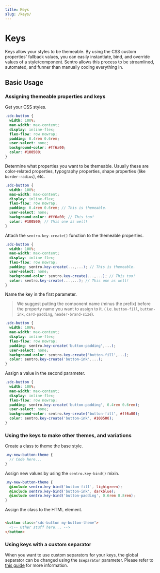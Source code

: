 ```yaml
---
title: Keys
slug: /keys/
---
```


# Keys

Keys allow your styles to be themeable. By using the CSS custom properties' fallback values, you can easily instantiate,
bind, and override values of a style/component. Sentro allows this process to be streamlined, automated, and funner than
manually coding everything in.

## Basic Usage

### Assigning themeable properties and keys

Get your CSS styles.

```scss
.sdc-button {
  width: 100%;
  max-width: max-content;
  display: inline-flex;
  flex-flow: row nowrap;
  padding: 0.4rem 0.6rem;
  user-select: none;
  background-color: #ff6a00;
  color: #100500;
}
```

Determine what properties you want to be themeable. Usually these are color-related properties, typography properties,
shape properties (like `border-radius`), etc.

```scss
.sdc-button {
  width: 100%;
  max-width: max-content;
  display: inline-flex;
  flex-flow: row nowrap;
  padding: 0.4rem 0.6rem; // This is themeable.
  user-select: none;
  background-color: #ff6a00; // This too!
  color: #100500; // This one as well!
}
```

Attach the `sentro.key-create()` function to the themeable properties.

```scss
.sdc-button {
  width: 100%;
  max-width: max-content;
  display: inline-flex;
  flex-flow: row nowrap;
  padding: sentro.key-create(...,...); // This is themeable.
  user-select: none;
  background-color: sentro.key-create(...,...); // This too!
  color: sentro.key-create(...,...); // This one as well!
}
```

Name the key in the first parameter.
> We suggest putting the component name (minus the prefix) before the property name you want to assign to it. (
> i.e. `button-fill`, `button-ink`, `card-padding`, `header-brand-size`).

```scss
.sdc-button {
  width: 100%;
  max-width: max-content;
  display: inline-flex;
  flex-flow: row nowrap;
  padding: sentro.key-create('button-padding',...);
  user-select: none;
  background-color: sentro.key-create('button-fill',...);
  color: sentro.key-create('button-ink',...);
}
```

Assign a value in the second parameter.

```scss
.sdc-button {
  width: 100%;
  max-width: max-content;
  display: inline-flex;
  flex-flow: row nowrap;
  padding: sentro.key-create('button-padding', 0.4rem 0.6rem);
  user-select: none;
  background-color: sentro.key-create('button-fill', #ff6a00);
  color: sentro.key-create('button-ink', #100500);
}
```

### Using the keys to make other themes, and variations

Create a class to theme the base style.

```scss
.my-new-button-theme {
  // Code here...
}
```

Assign new values by using the `sentro.key-bind()` mixin.

```scss
.my-new-button-theme {
  @include sentro.key-bind('button-fill', lightgreen);
  @include sentro.key-bind('button-ink', darkblue);
  @include sentro.key-bind('button-padding', 0.6rem 0.8rem);
}
```

Assign the class to the HTML element.

```html

<button class="sdc-button my-button-theme">
  <!-- Other stuff here... -->
</button>
```

### Using keys with a custom separator
When you want to use custom separators for your keys, the global separator can be changed using the `$separator` parameter. Please refer to [this guide](../api/settings.md#separator) for more information.
